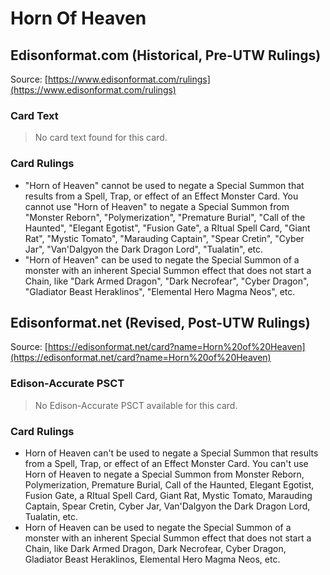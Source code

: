 # Horn Of Heaven

## Edisonformat.com (Historical, Pre-UTW Rulings)

Source: [https://www.edisonformat.com/rulings](https://www.edisonformat.com/rulings)

### Card Text

> No card text found for this card.

### Card Rulings

*   "Horn of Heaven" cannot be used to negate a Special Summon that results from a Spell, Trap, or effect of an Effect Monster Card. You cannot use "Horn of Heaven" to negate a Special Summon from "Monster Reborn", "Polymerization", "Premature Burial", "Call of the Haunted", "Elegant Egotist", "Fusion Gate", a RItual Spell Card, "Giant Rat", "Mystic Tomato", "Marauding Captain", "Spear Cretin", "Cyber Jar", "Van'Dalgyon the Dark Dragon Lord", "Tualatin", etc.
*   "Horn of Heaven" can be used to negate the Special Summon of a monster with an inherent Special Summon effect that does not start a Chain, like "Dark Armed Dragon", "Dark Necrofear", "Cyber Dragon", "Gladiator Beast Heraklinos", "Elemental Hero Magma Neos", etc.

## Edisonformat.net (Revised, Post-UTW Rulings)

Source: [https://edisonformat.net/card?name=Horn%20of%20Heaven](https://edisonformat.net/card?name=Horn%20of%20Heaven)

### Edison-Accurate PSCT

> No Edison-Accurate PSCT available for this card.

### Card Rulings

*   Horn of Heaven can't be used to negate a Special Summon that results from a Spell, Trap, or effect of an Effect Monster Card. You can't use Horn of Heaven to negate a Special Summon from Monster Reborn, Polymerization, Premature Burial, Call of the Haunted, Elegant Egotist, Fusion Gate, a RItual Spell Card, Giant Rat, Mystic Tomato, Marauding Captain, Spear Cretin, Cyber Jar, Van'Dalgyon the Dark Dragon Lord, Tualatin, etc.
*   Horn of Heaven can be used to negate the Special Summon of a monster with an inherent Special Summon effect that does not start a Chain, like Dark Armed Dragon, Dark Necrofear, Cyber Dragon, Gladiator Beast Heraklinos, Elemental Hero Magma Neos, etc.
            